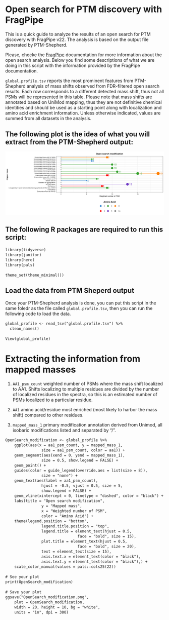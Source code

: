 # Open search for PTM discovery with FragPipe

This is a quick guide to analyze the results of an open search for PTM discovery with FragPipe v22. The analysis is based on the output file generated by PTM-Shepherd.

Please, checke the [FragPipe](https://fragpipe.nesvilab.org/docs/tutorial_open.html/) documentation for more information about the open search analysis.
Below you find some descriptions of what we are doing in this script with the information provided by the FragPipe documentation.

`global.profile.tsv` reports the most prominent features from PTM-Shepherd analysis of mass shifts observed from FDR-filtered open search results. Each row corresponds to a different detected mass shift, thus not all PSMs will be represented in this table. Please note that mass shifts are annotated based on UniMod mapping, thus they are not definitive chemical identities and should be used as a starting point along with localization and amino acid enrichment information. Unless otherwise indicated, values are summed from all datasets in the analysis.

## The following plot is the idea of what you will extract from the PTM-Shepherd output:
![alt text](https://github.com/41ison/Open-search-for-PTM-discovery-with-FragPipe/blob/main/OpenSearch_modification.png "Mapped mass-shift")

## The following R packages are required to run this script:

```{r}
library(tidyverse)
library(janitor)
library(here)
library(pals)

theme_set(theme_minimal())
```

## Load the data from PTM Sheperd output
Once your PTM-Shepherd analysis is done, you can put this script in the same foledr as the file called `global.profile.tsv`, then you can run the following code to load the data.

```{r}
global_profile <- read_tsv("global.profile.tsv") %>%
  clean_names()

View(global_profile)
```

# Extracting the information from mapped masses
1. `AA1_psm_count` weighted number of PSMs where the mass shift localized to AA1. Shifts localizing to multiple residues are divided by the number of localized residues in the spectra, so this is an estimated number of PSMs localized to a particular residue.

2. `AA1` amino acid/residue most enriched (most likely to harbor the mass shift) compared to other residues.

3. `mapped_mass_1` primary modification annotation derived from Unimod, all isobaric modifications listed and separated by “/”.

```{r}
OpenSearch_modification <- global_profile %>%
    ggplot(aes(x = aa1_psm_count, y = mapped_mass_1, 
                size = aa1_psm_count, color = aa1)) +
    geom_segment(aes(xend = 0, yend = mapped_mass_1),
                size = 0.5, show.legend = FALSE) +
    geom_point() +
    guides(color = guide_legend(override.aes = list(size = 8)),
                size = "none") +
    geom_text(aes(label = aa1_psm_count), 
                hjust = -0.5, vjust = 0.5, size = 5,
                show.legend = FALSE) +
    geom_vline(xintercept = 0, linetype = "dashed", color = "black") +
    labs(title = "Open search modification",
                y = "Mapped mass",
                x = "Weighted number of PSM",
                color = "Amino Acid") +
    theme(legend.position = "bottom",
                legend.title.position = "top",
                legend.title = element_text(hjust = 0.5,
                                face = "bold", size = 15),
                plot.title = element_text(hjust = 0.5,
                                face = "bold", size = 20),
                text = element_text(size = 15),
                axis.text.x = element_text(color = "black"),
                axis.text.y = element_text(color = "black"),) +
    scale_color_manual(values = pals::cols25(22))

# See your plot
print(OpenSearch_modification)

# Save your plot
ggsave("OpenSearch_modification.png", 
    plot = OpenSearch_modification,
    width = 20, height = 10, bg = "white", 
    units = "in", dpi = 300)
```
